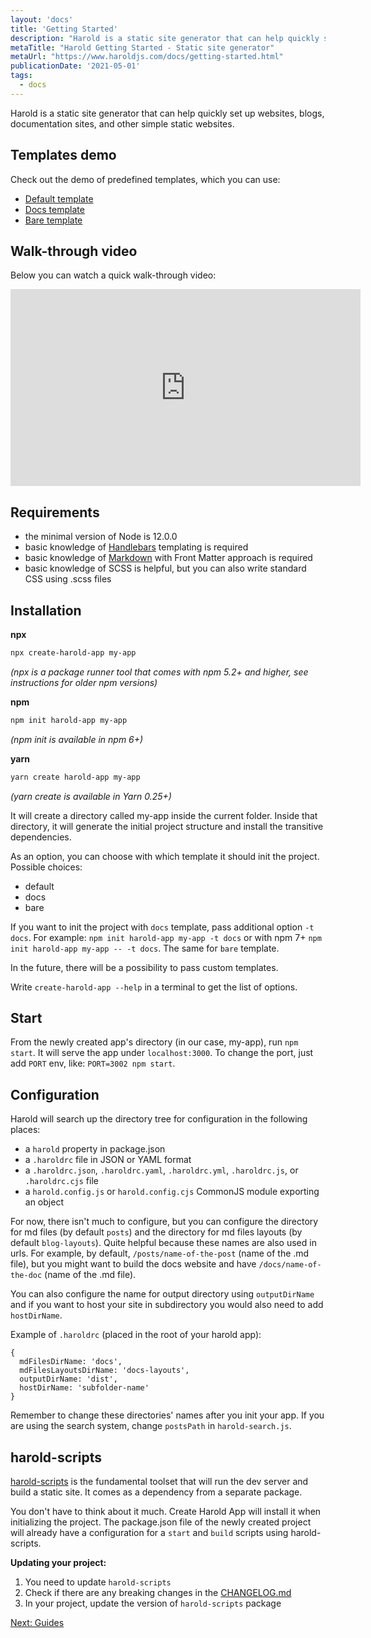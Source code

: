 ```yaml
---
layout: 'docs'
title: 'Getting Started'
description: "Harold is a static site generator that can help quickly set up websites, blogs, documentation sites, and other simple static websites."
metaTitle: "Harold Getting Started - Static site generator"
metaUrl: "https://www.haroldjs.com/docs/getting-started.html"
publicationDate: '2021-05-01'
tags:
  - docs
---
```


Harold is a static site generator that can help quickly set up websites, blogs, documentation sites, and other simple static websites.

## Templates demo

Check out the demo of predefined templates, which you can use:

<ul>
  <li><a href="https://haroldjs-default-demo.netlify.app/">Default template</a></li>
  <li><a href="https://haroldjs-docs-demo.netlify.app/">Docs template</a></li>
  <li><a href="https://haroldjs-bare-demo.netlify.app/">Bare template</a></li>
</ul>

## Walk-through video

Below you can watch a quick walk-through video:

<div class="embeded-media-container">
  <iframe width="560" height="315" src="https://www.youtube.com/embed/DG0T1Fg0mq0" title="YouTube video player" frameborder="0" allow="accelerometer; autoplay; clipboard-write; encrypted-media; gyroscope; picture-in-picture" allowfullscreen></iframe>
</div>

## Requirements

- the minimal version of Node is 12.0.0
- basic knowledge of [Handlebars](https://handlebarsjs.com/) templating is required
- basic knowledge of [Markdown](https://commonmark.org/help/) with Front Matter approach is required
- basic knowledge of SCSS is helpful, but you can also write standard CSS using .scss files

## Installation

**npx**
```bash
npx create-harold-app my-app
```
_(npx is a package runner tool that comes with npm 5.2+ and higher, see instructions for older npm versions)_

**npm**
```bash
npm init harold-app my-app
```
_(npm init <initializer> is available in npm 6+)_

**yarn**
```bash
yarn create harold-app my-app
```
_(yarn create <starter-kit-package> is available in Yarn 0.25+)_

It will create a directory called my-app inside the current folder.
Inside that directory, it will generate the initial project structure and install the transitive dependencies.

As an option, you can choose with which template it should init the project. Possible choices:
- default
- docs
- bare

If you want to init the project with `docs` template, pass additional option `-t docs`. For example: `npm init harold-app my-app -t docs` or with npm 7+ `npm init harold-app my-app -- -t docs`. The same for `bare` template.

In the future, there will be a possibility to pass custom templates.

Write `create-harold-app --help` in a terminal to get the list of options.

## Start

From the newly created app's directory (in our case, my-app), run `npm start`. It will serve the app under `localhost:3000`. To change the port, just add `PORT` env, like: `PORT=3002 npm start`.

## Configuration

Harold will search up the directory tree for configuration in the following places:

- a `harold` property in package.json
- a `.haroldrc` file in JSON or YAML format
- a `.haroldrc.json`, `.haroldrc.yaml`, `.haroldrc.yml`, `.haroldrc.js`, or `.haroldrc.cjs` file
- a `harold.config.js` or `harold.config.cjs` CommonJS module exporting an object

For now, there isn't much to configure, but you can configure the directory for md files (by default `posts`) and the directory for md files layouts (by default `blog-layouts`). Quite helpful because these names are also used in urls. For example, by default, `/posts/name-of-the-post` (name of the .md file), but you might want to build the docs website and have `/docs/name-of-the-doc` (name of the .md file).

You can also configure the name for output directory using `outputDirName` and if you want to host your site in subdirectory you would also need to add `hostDirName`.

Example of `.haroldrc` (placed in the root of your harold app):

```
{
  mdFilesDirName: 'docs',
  mdFilesLayoutsDirName: 'docs-layouts',
  outputDirName: 'dist',
  hostDirName: 'subfolder-name'
}
```

Remember to change these directories' names after you init your app.
If you are using the search system, change `postsPath` in `harold-search.js`.

## harold-scripts

[harold-scripts](https://github.com/harold-js/harold-scripts) is the fundamental toolset that will run the dev server and build a static site. It comes as a dependency from a separate package. 

You don't have to think about it much. Create Harold App will install it when initializing the project. The package.json file of the newly created project will already have a configuration for a `start` and `build` scripts using harold-scripts.

**Updating your project:**

1. You need to update `harold-scripts`
1. Check if there are any breaking changes in the [CHANGELOG.md](https://github.com/harold-js/create-harold-app/blob/master/CHANGELOG.md)
2. In your project, update the version of `harold-scripts` package


[Next: Guides](/docs/guides.html)
